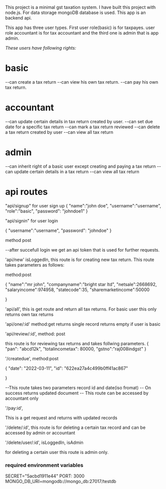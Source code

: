 This project is a minimal gst taxation system. I have built this project with node.js. For data storage mongoDB database is used. This app is an backend api.


This app has three user types. First user role(basic) is for taxpayes. user role accountant is for tax accountant and the third one is admin that is app admin.

*These users have following rights:*

# basic
--can create a tax return
--can view his own tax return.
--can pay his own tax return.

# accountant
--can update certain details in tax return created by user.
--can set due date for a specific tax return
--can mark a tax return reviewed
--can delete a tax return created by user
--can view all tax return

# admin
--can inherit right of a basic user except creating and paying a tax return
--can update certain details in a tax return
--can view all tax return

# api routes

"api/signup" for user sign up
{
	"name":"john doe",
	"username":"username",
	"role":"basic", 
	"password": "johndoe1"
}

"api/signin" for user login 

{
	"username":"username",
	"password": "johndoe"
}

method post

--after succefull login we get an api token that is used for further requests.

'api/new' isLoggedIn,
this route is for  creating new tax return. This route takes parameters as follows:

method:post

{
   "name":"mr john",
   "companyname":"bright star ltd",
   "netsale":2668692,
   "salaryincome":974958,
   "statecode":35,
   "sharemarketincome":50000

}

'api/all', 
this is get route and return all tax returns. For basic user this only returns own tax returns

'api/one/:id'  method:get
returns single record returns empty if user is basic

'api/review/:id',  method: post 

this route is for reviewing tax returns and takes follwing parameters.
{
 "pan": "abcd12k",
 "totalincometax": 80000,
  "gstno":"raj008indgst"
 }


'/createdue', method:post

{
   "date": "2022-03-11",
   "id": "622ea27a4c499b0ff41ac867"
   
}

--This route takes two parameters record id and date(iso fromat)
-- On success returns updated document
-- This route can be accessed by accountant only

'/pay:id',

This is a get request and returns with updated records


'/delete/:id',
this route is for deleting a certain tax record and can be accessed by admin or accountant


'/delete/user/:id', isLoggedIn, isAdmin

for deleting a certain user this route is admin only.



### required environment variables

SECRET="5acbd1911e44"
PORT: 3000
MONGO_DB_URI=mongodb://mongo_db:27017/testdb